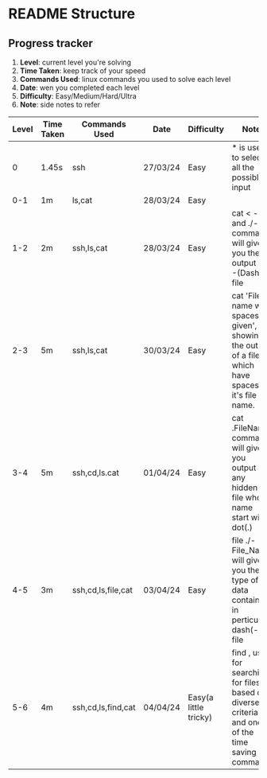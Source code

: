 # README Structure
## Progress tracker
1. **Level**: current level you're solving
2. **Time Taken**: keep track of your speed
3. **Commands Used**: linux commands you used to solve each level
4. **Date**: wen you completed each level
5. **Difficulty**: Easy/Medium/Hard/Ultra
6. **Note**: side notes to refer

| Level | Time Taken | Commands Used |   Date   | Difficulty | Note | 
| ----- | ---------- | ------------- | -------- | ---------- | ---- | 
| 0     | 1.45s      | ssh           | 27/03/24 |    Easy    | * is used to select all the possible input | 
| 0-1   | 1m         | ls,cat        | 28/03/24 |    Easy    |      |
| 1-2   | 2m         | ssh,ls,cat    | 28/03/24 |    Easy    | cat < - and ./- command will give you the output of -(Dash) file |
| 2-3   | 5m         |ssh,ls,cat     | 30/03/24 |    Easy    | cat 'File name with spaces as given', for showing the output of a file which have spaces in it's file name.|
| 3-4   | 5m         |ssh,cd,ls.cat  | 01/04/24 |    Easy    | cat .FileName command will give you output of any hidden file whose name start with dot(.) |
| 4-5  | 3m      | ssh,cd,ls,file,cat| 03/04/24 |    Easy    | file ./-File_Name will give you the type of data contained in perticular dash(-) file|
| 5-6  | 4m      | ssh,cd,ls,find,cat | 04/04/24 |   Easy(a little tricky) | find , use for searching for files based on diverse criteria and one of the time saving command |
